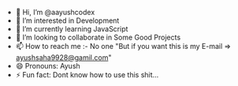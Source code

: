 - 👋 Hi, I’m @aayushcodex
- 👀 I’m interested in Development
- 🌱 I’m currently learning JavaScript
- 💞️ I’m looking to collaborate in Some Good Projects
- 📫 How to reach me :- No one "But if you want this is my E-mail => ayushsaha9928@gamil.com"
- 😄 Pronouns: Ayush
- ⚡ Fun fact: Dont know how to use this shit...

<!---
aayushcodex/aayushcodex is a ✨ special ✨ repository because its `README.md` (this file) appears on your GitHub profile.
You can click the Preview link to take a look at your changes.
--->
